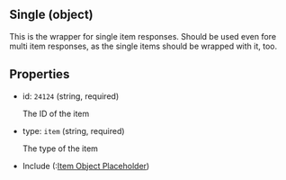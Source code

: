 ## Single (object)

This is the wrapper for single item responses. Should be used even fore multi
item responses, as the single items should be wrapped with it, too.

## Properties

- id: `24124` (string, required)

    The ID of the item

- type: `item` (string, required)

    The type of the item

- Include (:[Item Object Placeholder](item))
